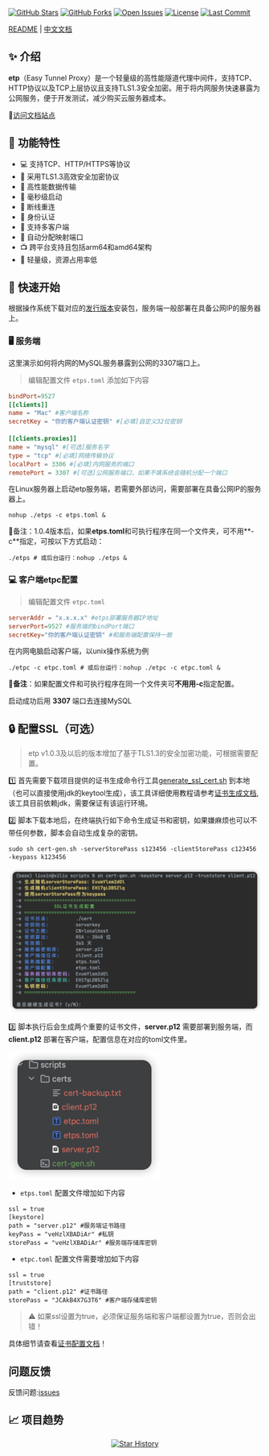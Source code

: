 [![GitHub Stars](https://img.shields.io/github/stars/xiaoniucode/etp?style=for-the-badge&logo=github)](https://github.com/xiaoniucode/etp)
[![GitHub Forks](https://img.shields.io/github/forks/xiaoniucode/etp?style=for-the-badge&logo=github)](https://github.com/xiaoniucode/etp)
[![Open Issues](https://img.shields.io/github/issues/xiaoniucode/etp?style=for-the-badge)](https://github.com/xiaoniucode/etp/issues)
[![License](https://img.shields.io/github/license/xiaoniucode/etp?style=for-the-badge)](https://github.com/xiaoniucode/etp/blob/main/LICENSE)
[![Last Commit](https://img.shields.io/github/last-commit/xiaoniucode/etp?style=for-the-badge)](https://github.com/xiaoniucode/etp/commits)

[README](README.md) | [中文文档](README_ZH.md)

##  ✨ 介绍
**etp**（Easy Tunnel Proxy）是一个轻量级的高性能隧道代理中间件，支持TCP、HTTP协议以及TCP上层协议且支持TLS1.3安全加密。用于将内网服务快速暴露为公网服务，便于开发测试，减少购买云服务器成本。

📄[访问文档站点](https://xiaoniucode.github.io/etp)
## 🌟 功能特性
- 💻 支持TCP、HTTP/HTTPS等协议
- 🔐 采用TLS1.3高效安全加密协议
- 🛜 高性能数据传输
- 🚀 毫秒级启动
- 🔗 断线重连
- 🔐 身份认证
- 🐒 支持多客户端
- 🧿 自动分配映射端口
- 📺 跨平台支持且包括arm64和amd64架构
- 💨 轻量级，资源占用率低

## 🚀 快速开始
根据操作系统下载对应的[发行版本](https://github.com/xiaoniucode/etp/releases)安装包，服务端一般部署在具备公网IP的服务器上。

### 🖥️ 服务端
这里演示如何将内网的MySQL服务暴露到公网的3307端口上。

> 编辑配置文件 `etps.toml` 添加如下内容

```toml 
bindPort=9527
[[clients]]
name = "Mac" #客户端名称
secretKey = "你的客户端认证密钥" #[必填]自定义32位密钥

[[clients.proxies]]
name = "mysql" #[可选]服务名字
type = "tcp" #[必填]网络传输协议
localPort = 3306 #[必填]内网服务的端口
remotePort = 3307 #[可选]公网服务端口，如果不填系统会随机分配一个端口
```

在Linux服务器上启动etp服务端，若需要外部访问，需要部署在具备公网IP的服务器上。

```shell
nohup ./etps -c etps.toml &
```
🔔备注：1.0.4版本后，如果**etps.toml**和可执行程序在同一个文件夹，可不用**-c**指定，可按以下方式启动：
```shell
./etps # 或后台运行：nohup ./etps &
```
### 💻 客户端etpc配置

> 编辑配置文件 `etpc.toml`

```toml
serverAddr = "x.x.x.x" #etps部署服务器IP地址
serverPort=9527 #服务端的bindPort端口
secretKey="你的客户端认证密钥" #和服务端配置保持一致
```

在内网电脑启动客户端，以unix操作系统为例

```shell
./etpc -c etpc.toml # 或后台运行：nohup ./etpc -c etpc.toml &  
```
🔔**备注**：如果配置文件和可执行程序在同一个文件夹可**不用用-c**指定配置。

启动成功后用 **3307** 端口去连接MySQL

## 🔒 配置SSL（可选）
> etp v1.0.3及以后的版本增加了基于TLS1.3的安全加密功能，可根据需要配置。

1️⃣ 首先需要下载项目提供的证书生成命令行工具[generate_ssl_cert.sh](scripts/generate_ssl_cert.sh) 到本地（也可以直接使用jdk的keytool生成），该工具详细使用教程请参考[证书生成文档](doc/code-gen.md),该工具目前依赖jdk，需要保证有该运行环境。

2️⃣ 脚本下载本地后，在终端执行如下命令生成证书和密钥，如果嫌麻烦也可以不带任何参数，脚本会自动生成复杂的密钥。

```shell
sudo sh cert-gen.sh -serverStorePass s123456 -clientStorePass c123456 -keypass k123456
```

![cert-gen-1.png](doc/image/cert/cert-gen-1.png)

3️⃣ 脚本执行后会生成两个重要的证书文件，**server.p12** 需要部署到服务端，而 **client.p12** 部署在客户端，配置信息在对应的toml文件里。

![result.png](doc/image/cert/result.png)

- `etps.toml` 配置文件增加如下内容

```properties
ssl = true
[keystore]
path = "server.p12" #服务端证书路径
keyPass = "veHzlXBADiAr" #私钥
storePass = "veHzlXBADiAr" #服务端存储库密钥
```

- `etpc.toml` 配置文件需要增加如下内容

```properties
ssl = true
[truststore]
path = "client.p12" #证书路径
storePass = "JCAkB4X7G3T6" #客户端存储库密钥
```

> ⚠️ 如果ssl设置为true，必须保证服务端和客户端都设置为true，否则会出错！

具体细节请查看[证书配置文档](doc/code-gen.md)！

## 问题反馈
反馈问题:[issues](https://github.com/xiaoniucode/etp/issues)

## 📈 项目趋势
<p align="center">
  <a href="https://github.com/xiaoniucode/etp/stargazers">
    <img src="https://api.star-history.com/svg?repos=xiaoniucode/etp&type=Date" alt="Star History">
  </a>
</p>
